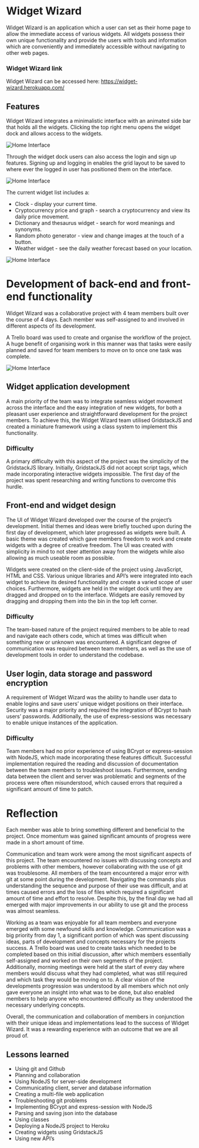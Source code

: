 
# Widget Wizard
Widget Wizard is an application which a user can set as their home page to allow the immediate access of various widgets. All widgets possess their own unique functionality and provide the users with tools and information which are conveniently and immediately accessible without navigating to other web pages.

### Widget Wizard link
Widget Wizard can be accessed here: https://widget-wizard.herokuapp.com/

## Features
Widget Wizard integrates a minimalistic interface with an animated side bar that holds all the widgets. Clicking the top right menu opens the widget dock and allows access to the widgets.

![Home Interface](https://github.com/jtabba/Widget_app/blob/main/client/images/README_images/interface_resized.jpeg)

Through the widget dock users can also access the login and sign up features. Signing up and logging in enables the grid layout to be saved to where ever the logged in user has positioned them on the interface.

![Home Interface](https://github.com/jtabba/Widget_app/blob/main/client/images/README_images/sidebar_resized.jpeg)

The current widget list includes a:

- Clock - display your current time.
- Cryptocurrency price and graph - search a cryptocurrency and view its daily price movement.
- Dictionary and thesaurus widget - search for word meanings and synonyms.
- Random photo generator - view and change images at the touch of a button.
- Weather widget - see the daily weather forecast based on your location.

![Home Interface](https://github.com/jtabba/Widget_app/blob/main/client/images/README_images/widgets_resized.jpeg)


# Development of back-end and front-end functionality
Widget Wizard was a collaborative project with 4 team members built over the course of 4 days. Each member was self-assigned to and involved in different aspects of its development. 

A Trello board was used to create and organise the workflow of the project. A huge benefit of organising work in this manner was that tasks were easily planned and saved for team members to move on to once one task was complete.

![Home Interface](https://github.com/jtabba/Widget_app/blob/main/client/images/README_images/trello_resized.jpeg)


## Widget application development 
A main priority of the team was to integrate seamless widget movement across the interface and the easy integration of new widgets, for both a pleasant user experience and straightforward development for the project members. To achieve this, the Widget Wizard team utilised GridstackJS and created a miniature framework using a class system to implement this functionality.

### Difficulty
A primary difficulty with this aspect of the project was the simplicity of the GridstackJS library. Initially, GridstackJS did not accept script tags, which made incorporating interactive widgets impossible. The first day of the project was spent researching and writing functions to overcome this hurdle.


## Front-end and widget design
The UI of Widget Wizard developed over the course of the project’s development. Initial themes and ideas were briefly touched upon during the first day of development, which later progressed as widgets were built. A basic theme was created which gave members freedom to work and create widgets with a degree of creative freedom. The UI was created with simplicity in mind to not steer attention away from the widgets while also allowing as much useable room as possible.

Widgets were created on the client-side of the project using JavaScript, HTML and CSS. Various unique libraries and API’s were integrated into each widget to achieve its desired functionality and create a varied scope of user choices. Furthermore, widgets are held in the widget dock until they are dragged and dropped on to the interface. Widgets are easily removed by dragging and dropping them into the bin in the top left corner.

### Difficulty
The team-based nature of the project required members to be able to read and navigate each others code, which at times was difficult when something new or unknown was encountered. A significant degree of communication was required between team members, as well as the use of development tools in order to understand the codebase. 


## User login, data storage and password encryption 
A requirement of Widget Wizard was the ability to handle user data to enable logins and save users’ unique widget positions on their interface. Security was a major priority and required the integration of BCrypt to hash users’ passwords. Additionally, the use of express-sessions was necessary to enable unique instances of the application.

### Difficulty
Team members had no prior experience of using BCrypt or express-session with NodeJS, which made incorporating these features difficult. Successful implementation required the reading and discussion of documentation between the team members to troubleshoot issues. Furthermore, sending data between the client and server was problematic and segments of the process were often misunderstood, which caused errors that required a significant amount of time to patch.

# Reflection
Each member was able to bring something different and beneficial to the project. Once momentum was gained significant amounts of progress were made in a short amount of time.

Communication and team work were among the most significant aspects of this project. The team encountered no issues with discussing concepts and problems with other members, however collaborating with the use of git was troublesome. All members of the team encountered a major error with git at some point during the development. Navigating the commands plus understanding the sequence and purpose of their use was difficult, and at times caused errors and the loss of files which required a significant amount of time and effort to resolve. Despite this, by the final day we had all emerged with major improvements in our ability to use git and the process was almost seamless.

Working as a team was enjoyable for all team members and everyone emerged with some newfound skills and knowledge. Communication was a big priority from day 1, a significant portion of which was spent discussing ideas, parts of development and concepts necessary for the projects success. A Trello board was used to create tasks which needed to be completed based on this initial discussion, after which members essentially self-assigned and worked on their own segments of the project. Additionally, morning meetings were held at the start of every day where members would discuss what they had completed, what was still required and which task they would be moving on to. A clear vision of the developments progression was understood by all members which not only gave everyone an insight into what was to be done, but also enabled members to help anyone who encountered difficulty as they understood the necessary underlying concepts.

Overall, the communication and collaboration of members in conjunction with their unique ideas and implementations lead to the success of Widget Wizard. It was a rewarding experience with an outcome that we are all proud of.

## Lessons learned
- Using git and Github
- Planning and collaboration 
- Using NodeJS for server-side development
- Communicating client, server and database information
- Creating a multi-file web application
- Troubleshooting git problems
- Implementing BCrypt and express-session with NodeJS
- Parsing and saving json into the database
- Using classes
- Deploying a NodeJS project to Heroku 
- Creating widgets using GridstackJS
- Using new API’s
